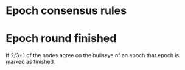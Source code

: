 # Epoch consensus rules

# Epoch round finished
If 2/3+1 of the nodes agree on the bullseye of an epoch that epoch is marked as finished.


